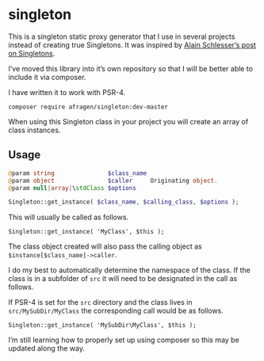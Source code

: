 # singleton

This is a singleton static proxy generator that I use in several projects instead of creating true Singletons. It was inspired by [Alain Schlesser’s post on Singletons](https://www.alainschlesser.com/singletons-shared-instances/).

I’ve moved this library into it’s own repository so that I will be better able to include it via composer.

I have written it to work with PSR-4.

`composer require afragen/singleton:dev-master`

When using this Singleton class in your project you will create an array of class instances.

## Usage

```php
@param string               $class_name
@param object               $caller     Originating object.
@param null|array|\stdClass $options

Singleton::get_instance( $class_name, $calling_class, $options );
```

This will usually be called as follows.

`Singleton::get_instance( 'MyClass', $this );`

The class object created will also pass the calling object as `$instance[$class_name]->caller`.

I do my best to automatically determine the namespace of the class. If the class is in a subfolder of `src` it will need to be designated in the call as follows.

If PSR-4 is set for the `src` directory and the class lives in `src/MySubDir/MyClass` the corresponding call would be as follows.

`Singleton::get_instance( 'MySubDir\MyClass', $this );`

I’m still learning how to properly set up using composer so this may be updated along the way.
